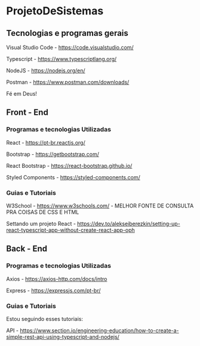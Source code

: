 # ProjetoDeSistemas

## Tecnologias e programas gerais

Visual Studio Code - https://code.visualstudio.com/

Typescript - https://www.typescriptlang.org/

NodeJS - https://nodejs.org/en/

Postman - https://www.postman.com/downloads/

Fé em Deus!

## Front - End

### Programas e tecnologias Utilizadas

React - https://pt-br.reactjs.org/

Bootstrap - https://getbootstrap.com/

React Bootstrap - https://react-bootstrap.github.io/

Styled Components - https://styled-components.com/

### Guias e Tutoriais

W3School - https://www.w3schools.com/ - MELHOR FONTE DE CONSULTA PRA COISAS DE CSS E HTML

Settando um projeto React - https://dev.to/alekseiberezkin/setting-up-react-typescript-app-without-create-react-app-oph

## Back - End

### Programas e tecnologias Utilizadas

Axios - https://axios-http.com/docs/intro

Express - https://expressjs.com/pt-br/

### Guias e Tutoriais

Estou seguindo esses tutoriais:

API - https://www.section.io/engineering-education/how-to-create-a-simple-rest-api-using-typescript-and-nodejs/ 



